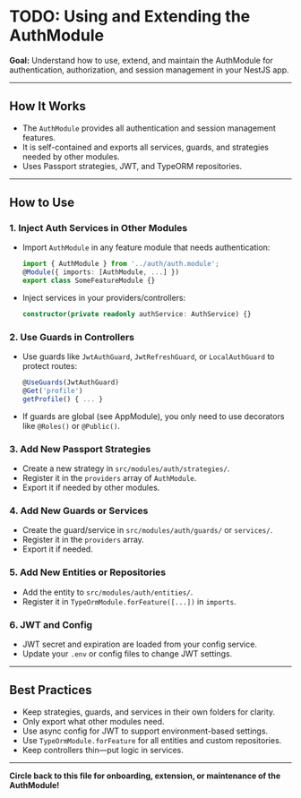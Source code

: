 # TODO: Using and Extending the AuthModule

**Goal:** Understand how to use, extend, and maintain the AuthModule for authentication, authorization, and session management in your NestJS app.

---

## How It Works
- The `AuthModule` provides all authentication and session management features.
- It is self-contained and exports all services, guards, and strategies needed by other modules.
- Uses Passport strategies, JWT, and TypeORM repositories.

---

## How to Use

### 1. **Inject Auth Services in Other Modules**
- Import `AuthModule` in any feature module that needs authentication:
  ```ts
  import { AuthModule } from '../auth/auth.module';
  @Module({ imports: [AuthModule, ...] })
  export class SomeFeatureModule {}
  ```
- Inject services in your providers/controllers:
  ```ts
  constructor(private readonly authService: AuthService) {}
  ```

### 2. **Use Guards in Controllers**
- Use guards like `JwtAuthGuard`, `JwtRefreshGuard`, or `LocalAuthGuard` to protect routes:
  ```ts
  @UseGuards(JwtAuthGuard)
  @Get('profile')
  getProfile() { ... }
  ```
- If guards are global (see AppModule), you only need to use decorators like `@Roles()` or `@Public()`.

### 3. **Add New Passport Strategies**
- Create a new strategy in `src/modules/auth/strategies/`.
- Register it in the `providers` array of `AuthModule`.
- Export it if needed by other modules.

### 4. **Add New Guards or Services**
- Create the guard/service in `src/modules/auth/guards/` or `services/`.
- Register it in the `providers` array.
- Export it if needed.

### 5. **Add New Entities or Repositories**
- Add the entity to `src/modules/auth/entities/`.
- Register it in `TypeOrmModule.forFeature([...])` in `imports`.

### 6. **JWT and Config**
- JWT secret and expiration are loaded from your config service.
- Update your `.env` or config files to change JWT settings.

---

## Best Practices
- Keep strategies, guards, and services in their own folders for clarity.
- Only export what other modules need.
- Use async config for JWT to support environment-based settings.
- Use `TypeOrmModule.forFeature` for all entities and custom repositories.
- Keep controllers thin—put logic in services.

---

**Circle back to this file for onboarding, extension, or maintenance of the AuthModule!** 